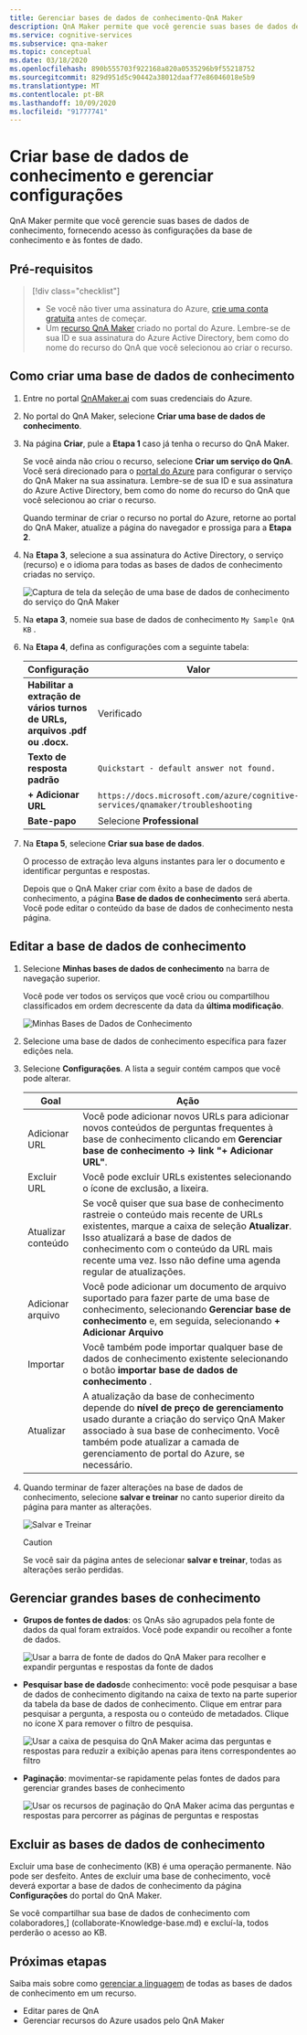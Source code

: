 ```yaml
---
title: Gerenciar bases de dados de conhecimento-QnA Maker
description: QnA Maker permite que você gerencie suas bases de dados de conhecimento fornecendo acesso às configurações e ao conteúdo da base de dados de conhecimento.
ms.service: cognitive-services
ms.subservice: qna-maker
ms.topic: conceptual
ms.date: 03/18/2020
ms.openlocfilehash: 890b555703f922168a820a0535296b9f55218752
ms.sourcegitcommit: 829d951d5c90442a38012daaf77e86046018e5b9
ms.translationtype: MT
ms.contentlocale: pt-BR
ms.lasthandoff: 10/09/2020
ms.locfileid: "91777741"
---
```

# <a name="create-knowledge-base-and-manage-settings"></a>Criar base de dados de conhecimento e gerenciar configurações

QnA Maker permite que você gerencie suas bases de dados de conhecimento, fornecendo acesso às configurações da base de conhecimento e às fontes de dado.

## <a name="prerequisites"></a>Pré-requisitos

> [!div class="checklist"]
> * Se você não tiver uma assinatura do Azure, [crie uma conta gratuita](https://azure.microsoft.com/free/cognitive-services/) antes de começar.
> * Um [recurso QnA Maker](https://ms.portal.azure.com/#create/Microsoft.CognitiveServicesQnAMaker) criado no portal do Azure. Lembre-se de sua ID e sua assinatura do Azure Active Directory, bem como do nome do recurso do QnA que você selecionou ao criar o recurso.

## <a name="create-a-knowledge-base"></a>Como criar uma base de dados de conhecimento

1. Entre no portal [QnAMaker.ai](https://QnAMaker.ai) com suas credenciais do Azure.

1. No portal do QnA Maker, selecione **Criar uma base de dados de conhecimento**.

1. Na página **Criar**, pule a **Etapa 1** caso já tenha o recurso do QnA Maker.

    Se você ainda não criou o recurso, selecione **Criar um serviço do QnA**. Você será direcionado para o [portal do Azure](https://ms.portal.azure.com/#create/Microsoft.CognitiveServicesQnAMaker) para configurar o serviço do QnA Maker na sua assinatura. Lembre-se de sua ID e sua assinatura do Azure Active Directory, bem como do nome do recurso do QnA que você selecionou ao criar o recurso.

    Quando terminar de criar o recurso no portal do Azure, retorne ao portal do QnA Maker, atualize a página do navegador e prossiga para a **Etapa 2**.

1. Na **Etapa 3**, selecione a sua assinatura do Active Directory, o serviço (recurso) e o idioma para todas as bases de dados de conhecimento criadas no serviço.

   ![Captura de tela da seleção de uma base de dados de conhecimento do serviço do QnA Maker](../media/qnamaker-quickstart-kb/qnaservice-selection.png)

1. Na **etapa 3**, nomeie sua base de dados de conhecimento `My Sample QnA KB` .

1. Na **Etapa 4**, defina as configurações com a seguinte tabela:

    |Configuração|Valor|
    |--|--|
    |**Habilitar a extração de vários turnos de URLs, arquivos .pdf ou .docx.**|Verificado|
    |**Texto de resposta padrão**| `Quickstart - default answer not found.`|
    |**+ Adicionar URL**|`https://docs.microsoft.com/azure/cognitive-services/qnamaker/troubleshooting`|
    |**Bate-papo**|Selecione **Professional**|

1. Na **Etapa 5**, selecione **Criar sua base de dados**.

    O processo de extração leva alguns instantes para ler o documento e identificar perguntas e respostas.

    Depois que o QnA Maker criar com êxito a base de dados de conhecimento, a página **Base de dados de conhecimento** será aberta. Você pode editar o conteúdo da base de dados de conhecimento nesta página.

## <a name="edit-knowledge-base"></a>Editar a base de dados de conhecimento

1.  Selecione **Minhas bases de dados de conhecimento** na barra de navegação superior.

       Você pode ver todos os serviços que você criou ou compartilhou classificados em ordem decrescente da data da **última modificação**.

       ![Minhas Bases de Dados de Conhecimento](../media/qnamaker-how-to-edit-kb/my-kbs.png)

1. Selecione uma base de dados de conhecimento específica para fazer edições nela.

1.  Selecione **Configurações**. A lista a seguir contém campos que você pode alterar.

       |Goal|Ação|
       |--|--|
       |Adicionar URL|Você pode adicionar novos URLs para adicionar novos conteúdos de perguntas frequentes à base de conhecimento clicando em **Gerenciar base de conhecimento -> link "+ Adicionar URL"**.|
       |Excluir URL|Você pode excluir URLs existentes selecionando o ícone de exclusão, a lixeira.|
       |Atualizar conteúdo|Se você quiser que sua base de conhecimento rastreie o conteúdo mais recente de URLs existentes, marque a caixa de seleção **Atualizar**. Isso atualizará a base de dados de conhecimento com o conteúdo da URL mais recente uma vez. Isso não define uma agenda regular de atualizações.|
       |Adicionar arquivo|Você pode adicionar um documento de arquivo suportado para fazer parte de uma base de conhecimento, selecionando **Gerenciar base de conhecimento** e, em seguida, selecionando **+ Adicionar Arquivo**|
    |Importar|Você também pode importar qualquer base de dados de conhecimento existente selecionando o botão **importar base de dados de conhecimento** . |
    |Atualizar|A atualização da base de conhecimento depende do **nível de preço de gerenciamento** usado durante a criação do serviço QnA Maker associado à sua base de conhecimento. Você também pode atualizar a camada de gerenciamento de portal do Azure, se necessário.

  1. Quando terminar de fazer alterações na base de dados de conhecimento, selecione **salvar e treinar** no canto superior direito da página para manter as alterações.

       ![Salvar e Treinar](../media/qnamaker-how-to-edit-kb/save-and-train.png)

       >[!CAUTION]
       >Se você sair da página antes de selecionar **salvar e treinar**, todas as alterações serão perdidas.



## <a name="manage-large-knowledge-bases"></a>Gerenciar grandes bases de conhecimento

* **Grupos de fontes de dados**: os QnAs são agrupados pela fonte de dados da qual foram extraídos. Você pode expandir ou recolher a fonte de dados.

    ![Usar a barra de fonte de dados do QnA Maker para recolher e expandir perguntas e respostas da fonte de dados](../media/qnamaker-how-to-edit-kb/data-source-grouping.png)

* **Pesquisar base de dados**de conhecimento: você pode pesquisar a base de dados de conhecimento digitando na caixa de texto na parte superior da tabela da base de dados de conhecimento. Clique em entrar para pesquisar a pergunta, a resposta ou o conteúdo de metadados. Clique no ícone X para remover o filtro de pesquisa.

    ![Usar a caixa de pesquisa do QnA Maker acima das perguntas e respostas para reduzir a exibição apenas para itens correspondentes ao filtro](../media/qnamaker-how-to-edit-kb/search-paginate-group.png)

* **Paginação**: movimentar-se rapidamente pelas fontes de dados para gerenciar grandes bases de conhecimento

    ![Usar os recursos de paginação do QnA Maker acima das perguntas e respostas para percorrer as páginas de perguntas e respostas](../media/qnamaker-how-to-edit-kb/pagination.png)

## <a name="delete-knowledge-bases"></a>Excluir as bases de dados de conhecimento

Excluir uma base de conhecimento (KB) é uma operação permanente. Não pode ser desfeito. Antes de excluir uma base de conhecimento, você deverá exportar a base de dados de conhecimento da página **Configurações** do portal do QnA Maker.

Se você compartilhar sua base de dados de conhecimento com colaboradores,] (collaborate-Knowledge-base.md) e excluí-la, todos perderão o acesso ao KB.

## <a name="next-steps"></a>Próximas etapas

Saiba mais sobre como [gerenciar a linguagem](language-knowledge-base.md) de todas as bases de dados de conhecimento em um recurso.

* Editar pares de QnA
* Gerenciar recursos do Azure usados pelo QnA Maker